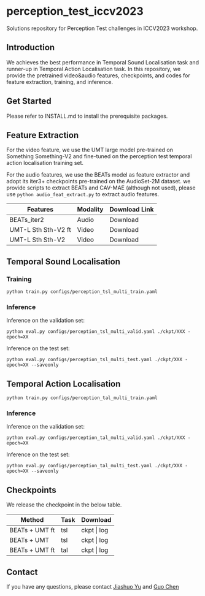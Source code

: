 # perception_test_iccv2023
Solutions repository for Perception Test challenges in ICCV2023 workshop.

## Introduction  

We achieves the best performance in Temporal Sound Localisation task and runner-up in Temporal Action Localisation task. In this repository, we provide the pretrained video\&audio features, checkpoints, and codes for feature extraction, training, and inference.

## Get Started  

Please refer to INSTALL.md to install the prerequisite packages.  

## Feature Extraction  

For the video feature, we use the UMT large model pre-trained on Something Something-V2 and fine-tuned on the perception test temporal action localisation training set. 

For the audio features, we use the BEATs model as feature extractor and adopt its iter3+ checkpoints pre-trained on the AudioSet-2M dataset. we provide scripts to extract BEATs and CAV-MAE (although not used), please use `python audio_feat_extract.py` to extract audio features.

| Features | Modality | Download Link |
|---|---|---|
| BEATs_iter2 | Audio | Download |
| UMT-L Sth Sth-V2 ft | Video | Download |
| UMT-L Sth Sth-V2 | Video | Download |


## Temporal Sound Localisation  

### Training  

`python train.py configs/perception_tsl_multi_train.yaml`  

### Inference  

Inference on the validation set:  

`python eval.py configs/perception_tsl_multi_valid.yaml ./ckpt/XXX -epoch=XX`  

Inference on the test set:  

`python eval.py configs/perception_tsl_multi_test.yaml ./ckpt/XXX -epoch=XX --saveonly`  

## Temporal Action Localisation  

`python train.py configs/perception_tal_multi_train.yaml`  

### Inference  

Inference on the validation set:  

`python eval.py configs/perception_tal_multi_valid.yaml ./ckpt/XXX -epoch=XX`  

Inference on the test set:  

`python eval.py configs/perception_tal_multi_test.yaml ./ckpt/XXX -epoch=XX --saveonly`  

## Checkpoints  

We release the checkpoint in the below table.  

| Method | Task | Download |
|---|---|---|
| BEATs + UMT ft | tsl | ckpt \| log |
| BEATs + UMT | tsl | ckpt \| log |
| BEATs + UMT ft | tal | ckpt \| log |


## Contact  

If you have any questions, please contact [Jiashuo Yu](mailto:yujiashuo[at]pjlab.org.cn) and [Guo Chen](chenguo1177[at]gmail.com)